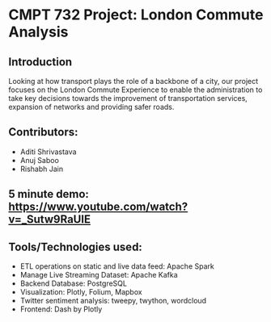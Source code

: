 # CMPT 732 Project: London Commute Analysis

## Introduction

Looking at how transport plays the role of a backbone of a city, our project focuses on the London Commute Experience to enable the administration to take key decisions towards the improvement of transportation services, expansion of networks and providing safer roads.

## Contributors: 

* Aditi Shrivastava
* Anuj Saboo
* Rishabh Jain

## 5 minute demo: https://www.youtube.com/watch?v=_Sutw9RaUlE

## Tools/Technologies used:

* ETL operations on static and live data feed: Apache Spark  
* Manage Live Streaming Dataset: Apache Kafka  
* Backend Database: PostgreSQL  
* Visualization: Plotly, Folium, Mapbox  
* Twitter sentiment analysis: tweepy, twython, wordcloud  
* Frontend: Dash by Plotly
